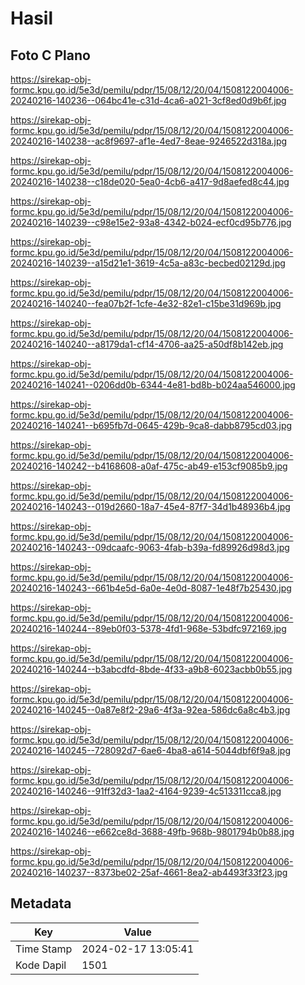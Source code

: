# Hasil

## Foto C Plano

https://sirekap-obj-formc.kpu.go.id/5e3d/pemilu/pdpr/15/08/12/20/04/1508122004006-20240216-140236--064bc41e-c31d-4ca6-a021-3cf8ed0d9b6f.jpg

https://sirekap-obj-formc.kpu.go.id/5e3d/pemilu/pdpr/15/08/12/20/04/1508122004006-20240216-140238--ac8f9697-af1e-4ed7-8eae-9246522d318a.jpg

https://sirekap-obj-formc.kpu.go.id/5e3d/pemilu/pdpr/15/08/12/20/04/1508122004006-20240216-140238--c18de020-5ea0-4cb6-a417-9d8aefed8c44.jpg

https://sirekap-obj-formc.kpu.go.id/5e3d/pemilu/pdpr/15/08/12/20/04/1508122004006-20240216-140239--c98e15e2-93a8-4342-b024-ecf0cd95b776.jpg

https://sirekap-obj-formc.kpu.go.id/5e3d/pemilu/pdpr/15/08/12/20/04/1508122004006-20240216-140239--a15d21e1-3619-4c5a-a83c-becbed02129d.jpg

https://sirekap-obj-formc.kpu.go.id/5e3d/pemilu/pdpr/15/08/12/20/04/1508122004006-20240216-140240--fea07b2f-1cfe-4e32-82e1-c15be31d969b.jpg

https://sirekap-obj-formc.kpu.go.id/5e3d/pemilu/pdpr/15/08/12/20/04/1508122004006-20240216-140240--a8179da1-cf14-4706-aa25-a50df8b142eb.jpg

https://sirekap-obj-formc.kpu.go.id/5e3d/pemilu/pdpr/15/08/12/20/04/1508122004006-20240216-140241--0206dd0b-6344-4e81-bd8b-b024aa546000.jpg

https://sirekap-obj-formc.kpu.go.id/5e3d/pemilu/pdpr/15/08/12/20/04/1508122004006-20240216-140241--b695fb7d-0645-429b-9ca8-dabb8795cd03.jpg

https://sirekap-obj-formc.kpu.go.id/5e3d/pemilu/pdpr/15/08/12/20/04/1508122004006-20240216-140242--b4168608-a0af-475c-ab49-e153cf9085b9.jpg

https://sirekap-obj-formc.kpu.go.id/5e3d/pemilu/pdpr/15/08/12/20/04/1508122004006-20240216-140243--019d2660-18a7-45e4-87f7-34d1b48936b4.jpg

https://sirekap-obj-formc.kpu.go.id/5e3d/pemilu/pdpr/15/08/12/20/04/1508122004006-20240216-140243--09dcaafc-9063-4fab-b39a-fd89926d98d3.jpg

https://sirekap-obj-formc.kpu.go.id/5e3d/pemilu/pdpr/15/08/12/20/04/1508122004006-20240216-140243--661b4e5d-6a0e-4e0d-8087-1e48f7b25430.jpg

https://sirekap-obj-formc.kpu.go.id/5e3d/pemilu/pdpr/15/08/12/20/04/1508122004006-20240216-140244--89eb0f03-5378-4fd1-968e-53bdfc972169.jpg

https://sirekap-obj-formc.kpu.go.id/5e3d/pemilu/pdpr/15/08/12/20/04/1508122004006-20240216-140244--b3abcdfd-8bde-4f33-a9b8-6023acbb0b55.jpg

https://sirekap-obj-formc.kpu.go.id/5e3d/pemilu/pdpr/15/08/12/20/04/1508122004006-20240216-140245--0a87e8f2-29a6-4f3a-92ea-586dc6a8c4b3.jpg

https://sirekap-obj-formc.kpu.go.id/5e3d/pemilu/pdpr/15/08/12/20/04/1508122004006-20240216-140245--728092d7-6ae6-4ba8-a614-5044dbf6f9a8.jpg

https://sirekap-obj-formc.kpu.go.id/5e3d/pemilu/pdpr/15/08/12/20/04/1508122004006-20240216-140246--91ff32d3-1aa2-4164-9239-4c513311cca8.jpg

https://sirekap-obj-formc.kpu.go.id/5e3d/pemilu/pdpr/15/08/12/20/04/1508122004006-20240216-140246--e662ce8d-3688-49fb-968b-9801794b0b88.jpg

https://sirekap-obj-formc.kpu.go.id/5e3d/pemilu/pdpr/15/08/12/20/04/1508122004006-20240216-140237--8373be02-25af-4661-8ea2-ab4493f33f23.jpg


## Metadata

| Key        | Value               |
| ---------- | ------------------- |
| Time Stamp | 2024-02-17 13:05:41 |
| Kode Dapil | 1501                |



